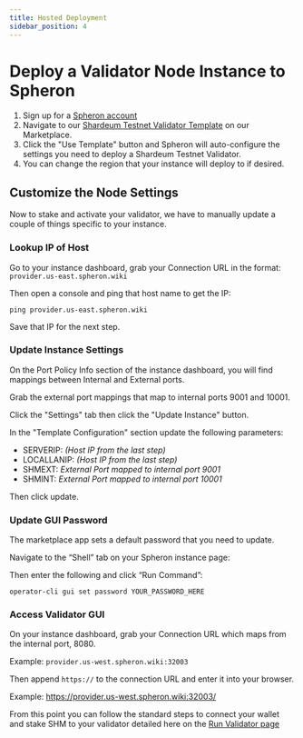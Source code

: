 ```yaml
---
title: Hosted Deployment
sidebar_position: 4
---
```


# Deploy a Validator Node Instance to Spheron

1. Sign up for a [Spheron account](https://app.spheron.network/#/signup)
2. Navigate to our [Shardeum Testnet Validator Template](https://app.spheron.network/#/compute/marketplace?template=Shardeum%20Testnet%20Validator) on our Marketplace.
3. Click the "Use Template" button and Spheron will auto-configure the settings you need to deploy a Shardeum Testnet Validator.
4. You can change the region that your instance will deploy to if desired.

## Customize the Node Settings

Now to stake and activate your validator, we have to manually update a couple of things specific to your instance.

### Lookup IP of Host

Go to your instance dashboard, grab your Connection URL in the format:  `provider.us-east.spheron.wiki`

Then open a console and ping that host name to get the IP:
```
ping provider.us-east.spheron.wiki
```

Save that IP for the next step.

### Update Instance Settings

On the Port Policy Info section of the instance dashboard, you will find mappings between Internal and External ports.

Grab the external port mappings that map to internal ports 9001 and 10001.

Click the "Settings" tab then click the "Update Instance" button.

In the "Template Configuration" section update the following parameters:
- SERVERIP:  _(Host IP from the last step)_
- LOCALLANIP:  _(Host IP from the last step)_
- SHMEXT:  _External Port mapped to internal port 9001_
- SHMINT:  _External Port mapped to internal port 10001_

Then click update.

### Update GUI Password

The marketplace app sets a default password that you need to update.

Navigate to the “Shell” tab on your Spheron instance page:

Then enter the following and click “Run Command”:
```
operator-cli gui set password YOUR_PASSWORD_HERE
```

### Access Validator GUI

On your instance dashboard, grab your Connection URL which maps from the internal port, 8080.

Example:  `provider.us-west.spheron.wiki:32003`

Then append `https://` to the connection URL and enter it into your browser.

Example:  https://provider.us-west.spheron.wiki:32003/

From this point you can follow the standard steps to connect your wallet and stake SHM to your validator 
detailed here on the [Run Validator page](https://docs.shardeum.org/node/run/validator#step-5-start-validator)


